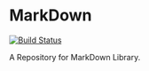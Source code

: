 MarkDown
======

[![Build Status](https://travis-ci.org/denisw160/MarkDown.svg?branch=master)](https://travis-ci.org/denisw160/MarkDown)

A Repository for MarkDown Library.
